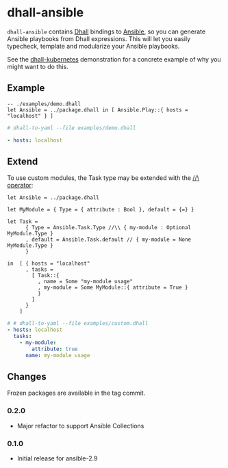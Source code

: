 # dhall-ansible

`dhall-ansible` contains [Dhall][dhall-lang] bindings to [Ansible][ansible],
so you can generate Ansible playbooks from Dhall expressions.
This will let you easily typecheck, template and modularize your Ansible playbooks.

See the [dhall-kubernetes][dhall-kubernetes] demonstration for a concrete example of
why you might want to do this.

## Example

```dhall
-- ./examples/demo.dhall
let Ansible = ../package.dhall in [ Ansible.Play::{ hosts = "localhost" } ]

```

```yaml
# dhall-to-yaml --file examples/demo.dhall

- hosts: localhost

```

## Extend

To use custom modules, the Task type may be extended with the [//\\ operator][type-operator]:

```dhall
let Ansible = ../package.dhall

let MyModule = { Type = { attribute : Bool }, default = {=} }

let Task =
      { Type = Ansible.Task.Type //\\ { my-module : Optional MyModule.Type }
      , default = Ansible.Task.default // { my-module = None MyModule.Type }
      }

in  [ { hosts = "localhost"
      , tasks =
        [ Task::{
          , name = Some "my-module usage"
          , my-module = Some MyModule::{ attribute = True }
          }
        ]
      }
    ]

```

```yaml
# # dhall-to-yaml --file examples/custom.dhall
- hosts: localhost
  tasks:
    - my-module:
        attribute: true
      name: my-module usage
```

## Changes

Frozen packages are available in the tag commit.

### 0.2.0

- Major refactor to support Ansible Collections

### 0.1.0

- Initial release for ansible-2.9

[dhall-lang]: https://dhall-lang.org
[ansible]: https://ansible.com
[dhall-kubernetes]: https://github.com/dhall-lang/dhall-kubernetes
[type-operator]: https://docs.dhall-lang.org/references/Built-in-types.html#id70
